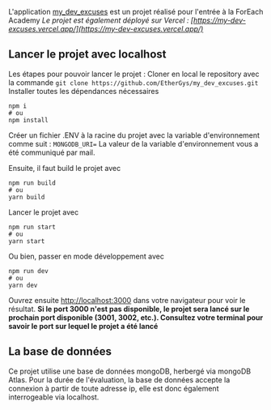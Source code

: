 L'application [my_dev_excuses](https://github.com/EtherGys/my_dev_excuses) est un projet réalisé pour l'entrée à la ForEach Academy
_Le projet est également déployé sur Vercel : [https://my-dev-excuses.vercel.app/](https://my-dev-excuses.vercel.app/)_
## Lancer le projet avec localhost
Les étapes pour pouvoir lancer le projet : 
Cloner en local le repository avec la commande
`git clone https://github.com/EtherGys/my_dev_excuses.git`
Installer toutes les dépendances nécessaires
``` 
npm i 
# ou
npm install
```
Créer un fichier .ENV à la racine du projet avec la variable d'environnement comme suit : 
`MONGODB_URI=`
La valeur de la variable d'environnement vous a été communiqué par mail.

Ensuite, il faut build le projet avec
``` 
npm run build
# ou
yarn build
```

Lancer le projet avec 
```
npm run start
# ou
yarn start
```

Ou bien, passer en mode développement avec 
```
npm run dev
# ou
yarn dev
```

Ouvrez ensuite  [http://localhost:3000](http://localhost:3000) dans votre navigateur pour voir le résultat.
**Si le port 3000 n'est pas disponible, le projet sera lancé sur le prochain port disponible (3001, 3002, etc.). Consultez votre terminal pour savoir le port sur lequel le projet a été lancé**


## La base de données

Ce projet utilise une base de données mongoDB, herbergé via mongoDB Atlas. Pour la durée de l'évaluation, la base de données accepte la connexion à partir de toute adresse ip, elle est donc également interrogeable via localhost.